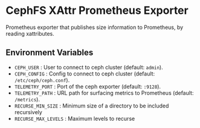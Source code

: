 # CephFS XAttr Prometheus Exporter

Prometheus exporter that publishes size information to Prometheus, by reading xattributes.

## Environment Variables

- `CEPH_USER` : User to connect to ceph cluster (default: `admin`).
- `CEPH_CONFIG` : Config to connect to ceph cluster (default: `/etc/ceph/ceph.conf`).
- `TELEMETRY_PORT` : Port of the ceph exporter (default: `:9128`).
- `TELEMETRY_PATH` : URL path for surfacing metrics to Prometheus (default: `/metrics`).
- `RECURSE_MIN_SIZE` : Minimum size of a directory to be included recursively
- `RECURSE_MAX_LEVELS` : Maximum levels to recurse
